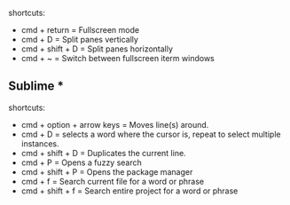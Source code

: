 shortcuts:

- cmd + return = Fullscreen mode
- cmd + D = Split panes vertically
- cmd + shift + D = Split panes horizontally
- cmd + ~ = Switch between fullscreen iterm windows




## Sublime <a name="sublime">*</a>

shortcuts:

- cmd + option + arrow keys =  Moves line(s) around.
- cmd + D =  selects a word where the cursor is, repeat to select multiple instances.
- cmd + shift + D = Duplicates the current line.
- cmd + P = Opens a fuzzy search
- cmd + shift + P = Opens the package manager
- cmd + f = Search current file for a word or phrase
- cmd + shift + f = Search entire project for a word or phrase
